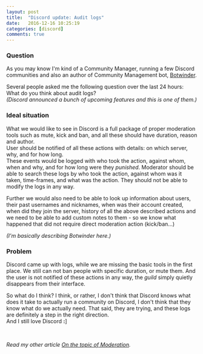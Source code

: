 ```yaml
---
layout: post
title:  "Discord update: Audit logs"
date:   2016-12-16 10:25:19
categories: [discord]
comments: true
---
```

### Question

As you may know I'm kind of a Community Manager, running a few Discord communities and also an author of Community Management bot, [Botwinder](http://botwinder.info).

Several people asked me the following question over the last 24 hours: What do you think about audit logs?
<br />
_(Discord announced a bunch of upcoming features and this is one of them.)_

<!--more-->

### Ideal situation

What we would like to see in Discord is a full package of proper moderation tools such as mute, kick and ban, and all these should have duration, reason and author.
<br />
User should be notified of all these actions with details: on which server, why, and for how long.
<br />
These events would be logged with who took the action, against whom, when and why, and for how long were they _punished_. Moderator should be able to search these logs by who took the action, against whom was it taken, time-frames, and what was the action. They should not be able to modify the logs in any way.

Further we would also need to be able to look up information about users, their past usernames and nicknames, when was their account created, when did they join the server, history of all the above described actions and we need to be able to add custom notes to them - so we know what happened that did not require direct moderation action (kick/ban...)

_(I'm basically describing Botwinder here.)_

### Problem

Discord came up with logs, while we are missing the basic tools in the first place. We still can not ban people with specific duration, or mute them. And the user is not notified of these actions in any way, the _guild_ simply quietly disappears from their interface.

So what do I think? I think, or rather, I don't think that Discord knows what does it take to actually run a community on Discord, I don't think that they know what do we actually need. That said, they are trying, and these logs are definitely a step in the right direction.
<br />
And I still love Discord **:**]

&nbsp;

_Read my other article [On the topic of Moderation]({{site.url}}/articles/2016-11/On-the-topic-of-moderation)._
